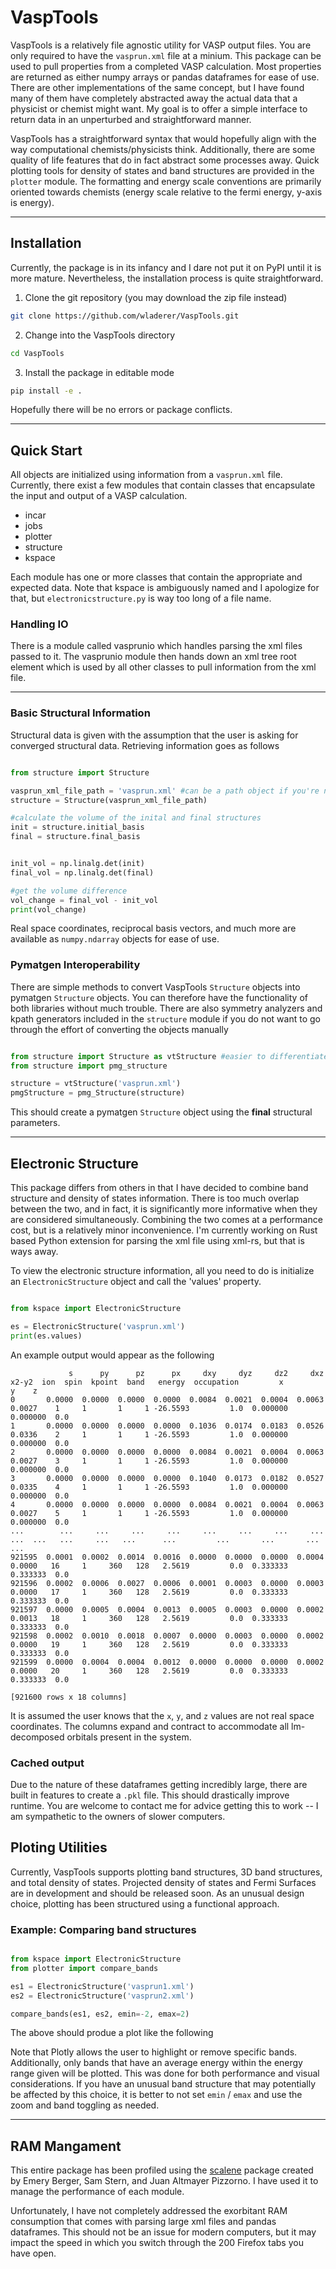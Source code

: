 # VaspTools

VaspTools is a relatively file agnostic utility for VASP output files. You are only required to have the `vasprun.xml` file at a minium. 
This package can be used to pull properties from a completed VASP calculation. Most properties are returned as either numpy arrays or pandas dataframes for ease of use. There are other implementations of the same concept, but I have found many of them have completely abstracted away the actual data that a physicist or chemist might want. My goal is to offer a simple interface to return data in an unperturbed and straightforward manner. 

VaspTools has a straightforward syntax that would hopefully align with the way computational chemists/physicists think. Additionally, there are some quality of life features that do in fact abstract some processes away. Quick plotting tools for density of states and band structures are provided in the `plotter` module. The formatting and energy scale conventions are primarily oriented towards chemists (energy scale relative to the fermi energy, y-axis is energy). 
___
## Installation
Currently, the package is in its infancy and I dare not put it on PyPI until it is more mature. Nevertheless, the installation process is quite straightforward.

1. Clone the git repository (you may download the zip file instead)

```bash
git clone https://github.com/wladerer/VaspTools.git
``` 

2. Change into the VaspTools directory

```bash
cd VaspTools 
```

3. Install the package in editable mode

```bash
pip install -e .
```

Hopefully there will be no errors or package conflicts. 
___

## Quick Start

All objects are initialized using information from a `vasprun.xml` file. Currently, there exist a few modules that contain classes that encapsulate the input and output of a VASP calculation.

- incar 
- jobs 
- plotter 
- structure
- kspace

Each module has one or more classes that contain the appropriate and expected data. Note that kspace is ambiguously named and I apologize for that, but `electronicstructure.py` is way too long of a file name. 

### Handling IO

There is a module called vasprunio which handles parsing the xml files passed to it. The vasprunio module then hands down an xml tree root element which is used by all other classes to pull information from the xml file. 

___
### Basic Structural Information

Structural data is given with the assumption that the user is asking for converged structural data. Retrieving information goes as follows

```python

from structure import Structure

vasprun_xml_file_path = 'vasprun.xml' #can be a path object if you're nervous about it
structure = Structure(vasprun_xml_file_path)

#calculate the volume of the inital and final structures
init = structure.initial_basis
final = structure.final_basis


init_vol = np.linalg.det(init)
final_vol = np.linalg.det(final)

#get the volume difference
vol_change = final_vol - init_vol
print(vol_change)
```

Real space coordinates, reciprocal basis vectors, and much more are available as `numpy.ndarray` objects for ease of use.

### Pymatgen Interoperability

There are simple methods to convert VaspTools `Structure` objects into pymatgen `Structure` objects. You can therefore have the functionality of both libraries without much trouble. There are also symmetry analyzers and kpath generators included in the `structure` module if you do not want to go through the effort of converting the objects manually

```python

from structure import Structure as vtStructure #easier to differentiate pmg and vt
from structure import pmg_structure 

structure = vtStructure('vasprun.xml')
pmgStructure = pmg_Structure(structure)

```

This should create a pymatgen `Structure` object using the **final** structural parameters. 

___

## Electronic Structure 

This package differs from others in that I have decided to combine band structure and density of states information. There is too much overlap between the two, and in fact, it is significantly more informative when they are considered simultaneously. Combining the two comes at a performance cost, but is a relatively minor inconvenience. I'm currently working on Rust based Python extension for parsing the xml file using xml-rs, but that is ways away. 

To view the electronic structure information, all you need to do is initialize an `ElectronicStructure` object and call the 'values' property.

```python

from kspace import ElectronicStructure

es = ElectronicStructure('vasprun.xml')
print(es.values)

```

An example output would appear as the following

```raw
             s      py      pz      px     dxy     dyz     dz2     dxz   x2-y2  ion  spin  kpoint  band   energy  occupation         x         y    z
0       0.0000  0.0000  0.0000  0.0000  0.0084  0.0021  0.0004  0.0063  0.0027    1     1       1     1 -26.5593         1.0  0.000000  0.000000  0.0
1       0.0000  0.0000  0.0000  0.0000  0.1036  0.0174  0.0183  0.0526  0.0336    2     1       1     1 -26.5593         1.0  0.000000  0.000000  0.0
2       0.0000  0.0000  0.0000  0.0000  0.0084  0.0021  0.0004  0.0063  0.0027    3     1       1     1 -26.5593         1.0  0.000000  0.000000  0.0
3       0.0000  0.0000  0.0000  0.0000  0.1040  0.0173  0.0182  0.0527  0.0335    4     1       1     1 -26.5593         1.0  0.000000  0.000000  0.0
4       0.0000  0.0000  0.0000  0.0000  0.0084  0.0021  0.0004  0.0063  0.0027    5     1       1     1 -26.5593         1.0  0.000000  0.000000  0.0
...        ...     ...     ...     ...     ...     ...     ...     ...     ...  ...   ...     ...   ...      ...         ...       ...       ...  ...
921595  0.0001  0.0002  0.0014  0.0016  0.0000  0.0000  0.0000  0.0004  0.0000   16     1     360   128   2.5619         0.0  0.333333  0.333333  0.0
921596  0.0002  0.0006  0.0027  0.0006  0.0001  0.0003  0.0000  0.0003  0.0000   17     1     360   128   2.5619         0.0  0.333333  0.333333  0.0
921597  0.0000  0.0005  0.0004  0.0013  0.0005  0.0003  0.0000  0.0002  0.0013   18     1     360   128   2.5619         0.0  0.333333  0.333333  0.0
921598  0.0002  0.0010  0.0018  0.0007  0.0000  0.0003  0.0000  0.0002  0.0000   19     1     360   128   2.5619         0.0  0.333333  0.333333  0.0
921599  0.0000  0.0004  0.0004  0.0012  0.0000  0.0000  0.0000  0.0002  0.0000   20     1     360   128   2.5619         0.0  0.333333  0.333333  0.0

[921600 rows x 18 columns]
```

It is assumed the user knows that the `x`, `y`, and `z` values are not real space coordinates. The columns expand and contract to accommodate all lm-decomposed orbitals present in the system.

### Cached output

Due to the nature of these dataframes getting incredibly large, there are built in features to create a `.pkl` file. This should drastically improve runtime. You are welcome to contact me for advice getting this to work -- I am sympathetic to the owners of slower computers.

## Ploting Utilities

Currently, VaspTools supports plotting band structures, 3D band structures, and total density of states. Projected density of states and Fermi Surfaces are in development and should be released soon. As an unusual design choice, plotting has been structured using a functional approach. 

### Example: Comparing band structures

```python 

from kspace import ElectronicStructure
from plotter import compare_bands

es1 = ElectronicStructure('vasprun1.xml')
es2 = ElectronicStructure('vasprun2.xml')

compare_bands(es1, es2, emin=-2, emax=2) 
```
The above should produe a plot like the following


Note that Plotly allows the user to highlight or remove specific bands. Additionally, only bands that have an average energy within the energy range given will be plotted. This was done for both performance and visual considerations. If you have an unusual band structure that may potentially be affected by this choice, it is better to not set `emin` / `emax` and use the zoom and band toggling as needed.  
___

## RAM Mangament
This entire package has been profiled using the [scalene](https://github.com/emeryberger/scalene) package created by Emery Berger, Sam Stern, and Juan Altmayer Pizzorno. I have used it to manage the performance of each module. 

Unfortunately, I have not completely addressed the exorbitant RAM consumption that comes with parsing large xml files and pandas dataframes. This should not be an issue for modern computers, but it may impact the speed in which you switch through the 200 Firefox tabs you have open. 
